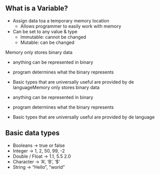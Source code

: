 ## What is a Variable?

- Assign data toa a temporary memory location
    - Allows programmer to easily work with memory
- Can be set to any value & type
    - Immutable: cannot be changed
    - Mutable: can be changed

    
Memory only stores binary data
- anything can be represented in binary
- program determines what the binary represents
- Basic types that are universally useful are provided by de languageMemory only stores binary data

- anything can be represented in binary
- program determines what the binary represents
- Basic types that are universally useful are provided by de language


## Basic data types

- Booleans → true or false
- Integer → 1, 2, 50, 99, -2
- Double / Float → 1.1, 5.5 2.0
- Character → ‘A’, ‘B’, ‘$’
- String → “Hello”, “world”